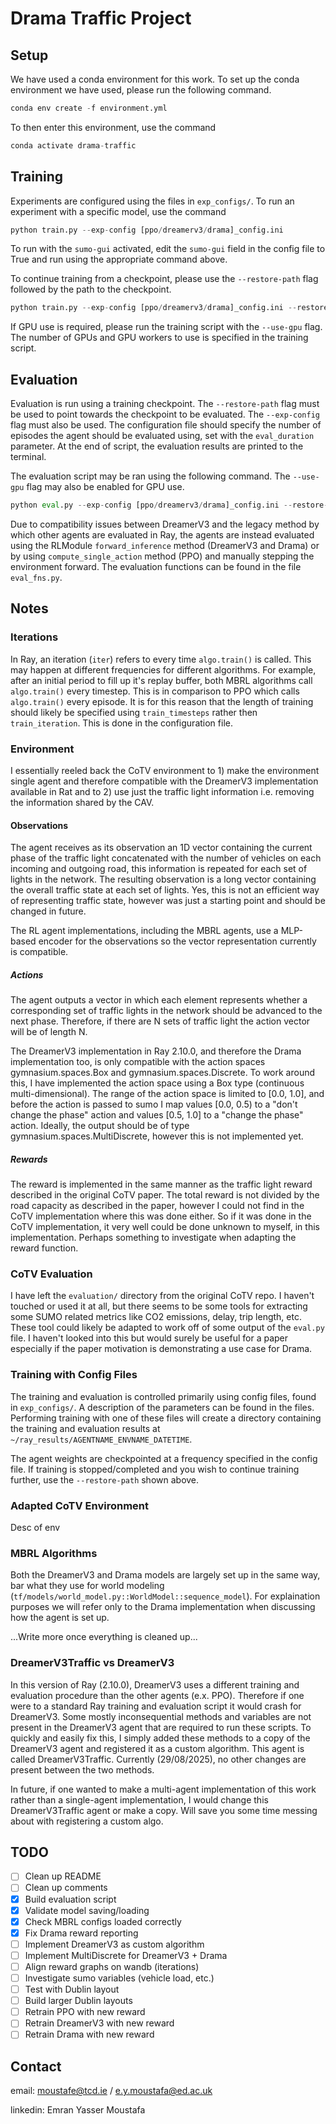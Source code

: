 # Drama Traffic Project

## Setup
We have used a conda environment for this work. To set up the conda environment we have used, please run the following command. 

```python
conda env create -f environment.yml
```

To then enter this environment, use the command

```python
conda activate drama-traffic
```

## Training
Experiments are configured using the files in `exp_configs/`. To run an experiment with a specific model, use the command

```python
python train.py --exp-config [ppo/dreamerv3/drama]_config.ini

```

To run with the `sumo-gui` activated, edit the `sumo-gui` field in the config file to True and run using the appropriate command above.

To continue training from a checkpoint, please use the `--restore-path` flag followed by the path to the checkpoint. 

```python
python train.py --exp-config [ppo/dreamerv3/drama]_config.ini --restore-path /path/to/checkpoint_XXX

```

If GPU use is required, please run the training script with the `--use-gpu` flag. The number of GPUs and GPU workers to use is specified in the training script.

## Evaluation
Evaluation is run using a training checkpoint. The `--restore-path` flag must be used to point towards the checkpoint to be evaluated. The `--exp-config` flag must also be used. The configuration file should specify the number of episodes the agent should be evaluated using, set with the `eval_duration` parameter. At the end of script, the evaluation results are printed to the terminal.

The evaluation script may be ran using the following command. The `--use-gpu` flag may also be enabled for GPU use.

```python
python eval.py --exp-config [ppo/dreamerv3/drama]_config.ini --restore-path /path/to/checkpoint_XXX

``` 

Due to compatibility issues between DreamerV3 and the legacy method by which other agents are evaluated in Ray, the agents are instead evaluated using the RLModule `forward_inference` method (DreamerV3 and Drama) or by using `compute_single_action` method (PPO) and manually stepping the environment forward. The evaluation functions can be found in the file `eval_fns.py`.


## Notes
### Iterations
In Ray, an iteration (`iter`) refers to every time `algo.train()` is called. This may happen at different frequencies for different algorithms. For example, after an initial period to fill up it's replay buffer, both MBRL algorithms call `algo.train()` every timestep. This is in comparison to PPO which calls `algo.train()` every episode. It is for this reason that the length of training should likely be specified using `train_timesteps` rather then `train_iteration`. This is done in the configuration file.

### Environment
I essentially reeled back the CoTV environment to 1) make the environment single agent and therefore compatible with the DreamerV3 implementation available in Rat and to 2) use just the traffic light information i.e. removing the information shared by the CAV.

#### Observations
The agent receives as its observation an 1D vector containing the current phase of the traffic light concatenated with the number of vehicles on each incoming and outgoing road, this information is repeated for each set of lights in the network. The resulting observation is a long vector containing the overall traffic state at each set of lights. Yes, this is not an efficient way of representing traffic state, however was just a starting point and should be changed in future. 

The RL agent implementations, including the MBRL agents, use a MLP-based encoder for the observations so the vector representation currently is compatible.   

##### Actions
The agent outputs a vector in which each element represents whether a corresponding set of traffic lights in the network should be advanced to the next phase. Therefore, if there are N sets of traffic light the action vector will be of length N.

The DreamerV3 implementation in Ray 2.10.0, and therefore the Drama implementation too, is only compatible with the action spaces gymnasium.spaces.Box and gymnasium.spaces.Discrete. To work around this, I have implemented the action space using a Box type (continuous multi-dimensional). The range of the action space is limited to [0.0, 1.0], and before the action is passed to sumo I map values [0.0, 0.5) to a "don't change the phase" action and values [0.5, 1.0] to a "change the phase" action. Ideally, the output should be of type gymnasium.spaces.MultiDiscrete, however this is not implemented yet. 

##### Rewards
The reward is implemented in the same manner as the traffic light reward described in the original CoTV paper. The total reward is not divided by the road capacity as described in the paper, however I could not find in the CoTV implementation where this was done either. So if it was done in the CoTV implementation, it very well could be done unknown to myself, in this implementation. Perhaps something to investigate when adapting the reward function. 

### CoTV Evaluation
I have left the `evaluation/` directory from the original CoTV repo. I haven't touched or used it at all, but there seems to be some tools for extracting some SUMO related metrics like CO2 emissions, delay, trip length, etc. These tool could likely be adapted to work off of some output of the `eval.py` file. I haven't looked into this but would surely be useful for a paper especially if the paper motivation is demonstrating a use case for Drama.
 
### Training with Config Files
The training and evaluation is controlled primarily using config files, found in `exp_configs/`. A description of the parameters can be found in the files. Performing training with one of these files will create a directory containing the training and evaluation results at `~/ray_results/AGENTNAME_ENVNAME_DATETIME`. 

The agent weights are checkpointed at a frequency specified in the config file. If training is stopped/completed and you wish to continue training further, use the `--restore-path` shown above.  

### Adapted CoTV Environment
Desc of env

### MBRL Algorithms
Both the DreamerV3 and Drama models are largely set up in the same way, bar what they use for world modeling (`tf/models/world_model.py::WorldModel::sequence_model`). For explaination purposes we will refer only to the Drama implementation when discussing how the agent is set up.

...Write more once everything is cleaned up...  

### DreamerV3Traffic vs DreamerV3
In this version of Ray (2.10.0), DreamerV3 uses a different training and evaluation procedure than the other agents (e.x. PPO). Therefore if one were to a standard Ray training and evaluation script it would crash for DreamerV3. Some mostly inconsequential methods and variables are not present in the DreamerV3 agent that are required to run these scripts. To quickly and easily fix this, I simply added these methods to a copy of the DreamerV3 agent and registered it as a custom algorithm. This agent is called DreamerV3Traffic. Currently (29/08/2025), no other changes are present between the two methods.

In future, if one wanted to make a multi-agent implementation of this work rather than a single-agent implementation, I would change this DreamerV3Traffic agent or make a copy. Will save you some time messing about with registering a custom algo.

   

## TODO
- [ ] Clean up README
- [ ] Clean up comments
- [X] Build evaluation script
- [X] Validate model saving/loading
- [X] Check MBRL configs loaded correctly
- [X] Fix Drama reward reporting
- [ ] Implement DreamerV3 as custom algorithm
- [ ] Implement MultiDiscrete for DreamerV3 + Drama
- [ ] Align reward graphs on wandb (iterations)
- [ ] Investigate sumo variables (vehicle load, etc.)
- [ ] Test with Dublin layout
- [ ] Build larger Dublin layouts 
- [ ] Retrain PPO with new reward
- [ ] Retrain DreamerV3 with new reward
- [ ] Retrain Drama with new reward

## Contact
email: moustafe@tcd.ie / e.y.moustafa@ed.ac.uk

linkedin: Emran Yasser Moustafa
